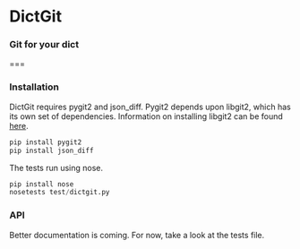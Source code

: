 # DictGit

### Git for your dict

===

### Installation

DictGit requires pygit2 and json_diff.  Pygit2 depends upon libgit2, which
has its own set of dependencies.  Information on installing libgit2 can be
found [here](http://libgit2.github.com/).

```python
pip install pygit2
pip install json_diff
```

The tests run using nose.

```python
pip install nose
nosetests test/dictgit.py
```

### API

Better documentation is coming.  For now, take a look at the tests file.
